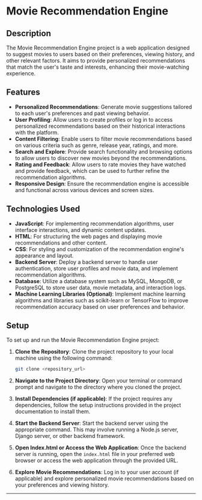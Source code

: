
# Movie Recommendation Engine

## Description

The Movie Recommendation Engine project is a web application designed to suggest movies to users based on their preferences, viewing history, and other relevant factors. It aims to provide personalized recommendations that match the user's taste and interests, enhancing their movie-watching experience.

## Features

- **Personalized Recommendations**: Generate movie suggestions tailored to each user's preferences and past viewing behavior.
- **User Profiling**: Allow users to create profiles or log in to access personalized recommendations based on their historical interactions with the platform.
- **Content Filtering**: Enable users to filter movie recommendations based on various criteria such as genre, release year, ratings, and more.
- **Search and Explore**: Provide search functionality and browsing options to allow users to discover new movies beyond the recommendations.
- **Rating and Feedback**: Allow users to rate movies they have watched and provide feedback, which can be used to further refine the recommendation algorithms.
- **Responsive Design**: Ensure the recommendation engine is accessible and functional across various devices and screen sizes.

## Technologies Used

- **JavaScript**: For implementing recommendation algorithms, user interface interactions, and dynamic content updates.
- **HTML**: For structuring the web pages and displaying movie recommendations and other content.
- **CSS**: For styling and customization of the recommendation engine's appearance and layout.
- **Backend Server**: Deploy a backend server to handle user authentication, store user profiles and movie data, and implement recommendation algorithms.
- **Database**: Utilize a database system such as MySQL, MongoDB, or PostgreSQL to store user data, movie metadata, and interaction logs.
- **Machine Learning Libraries (Optional)**: Implement machine learning algorithms and libraries such as scikit-learn or TensorFlow to improve recommendation accuracy based on user preferences and behavior.

## Setup

To set up and run the Movie Recommendation Engine project:

1. **Clone the Repository**: Clone the project repository to your local machine using the following command:

   ```bash
   git clone <repository_url>
   ```

2. **Navigate to the Project Directory**: Open your terminal or command prompt and navigate to the directory where you cloned the project.

3. **Install Dependencies (if applicable)**: If the project requires any dependencies, follow the setup instructions provided in the project documentation to install them.

4. **Start the Backend Server**: Start the backend server using the appropriate command. This may involve running a Node.js server, Django server, or other backend framework.

5. **Open Index.html or Access the Web Application**: Once the backend server is running, open the `index.html` file in your preferred web browser or access the web application through the provided URL.

6. **Explore Movie Recommendations**: Log in to your user account (if applicable) and explore personalized movie recommendations based on your preferences and viewing history.

---
